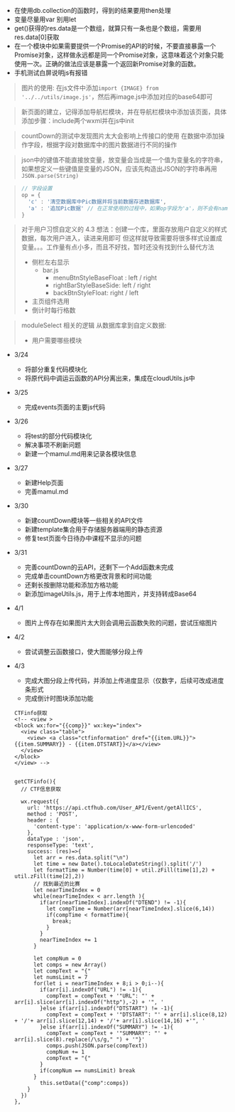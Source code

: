 * 在使用db.collection的函数时，得到的结果要用then处理
* 变量尽量用var 别用let
* get()获得的res.data是一个数组，就算只有一条也是个数组，需要用res.data[0]获取
* 在一个模块中如果需要提供一个Promise的API的时候，不要直接暴露一个Promise对象，这样做永远都是同一个Promise对象，这意味着这个对象只能使用一次。正确的做法应该是暴露一个返回新Promise对象的函数。
* 手机测试白屏说明js有报错

> 图片的使用: 在js文件中添加`import {IMAGE} from '../../utils/image.js'`，然后再image.js中添加对应的base64即可

> 新页面的建立，记得添加导航栏模块，并在导航栏模块中添加该页面，具体添加步骤：include两个wxml并在js中init

> countDown的测试中发现图片太大会影响上传接口的使用 在数据中添加操作字段，根据字段对数据库中的图片数据进行不同的操作

> json中的键值不能直接放变量，放变量会当成是一个值为变量名的字符串，如果想定义一些键值是变量的JSON，应该先构造出JSON的字符串再用`JSON.parse(String)`
>
> 

> ```js
> // 字段设置
> op = {
> 	'c' : '清空数据库中Pic数据并将当前数据存进数据库',
> 	'a' : '追加Pic数据' // 在正常使用的过程中，如果op字段为'a'，则不会有name，date数据的上传，以减少流量
> }
> ```
>



> 对于用户习惯自定义的
> 4.3 想法：创建一个库，里面存放用户自定义的样式数据，每次用户进入，读进来用即可
> 但这样就导致需要将很多样式设置成变量。。。工作量有点小多，而且不好找，暂时还没有找到什么替代方法
>
> * 侧栏左右显示
>   * bar.js   
>     * menuBtnStyleBaseFloat : left / right
>     * rightBarStyleBaseSide: left / right 
>     * backBtnStyleFloat: right / left
> * 主页组件选用
> * 倒计时每行格数

> moduleSelect 相关的逻辑
> 从数据库拿到自定义数据:
>
> * 用户需要哪些模块

* 3/24
  
  * 将部分重复代码模块化
  * 将原代码中调运云函数的API分离出来，集成在cloudUtils.js中
* 3/25
  
  * 完成events页面的主要js代码
* 3/26
  * 将test的部分代码模块化
  * 解决事项不刷新问题
  * 新建一个mamul.md用来记录各模块信息
* 3/27
  * 新建Help页面
  * 完善mamul.md
* 3/30
  * 新建countDown模块等一些相关的API文件
  * 新建template集合用于存储服务器端用的静态资源
  * 修复test页面今日待办中课程不显示的问题
* 3/31
  * 完善countDown的云API，还剩下一个Add函数未完成
  * 完成单击countDown方格更改背景和时间功能
  * 还剩长按删除功能和添加方格功能
  * 新添加imageUtils.js，用于上传本地图片，并支持转成Base64
* 4/1
  * 图片上传存在如果图片太大则会调用云函数失败的问题，尝试压缩图片
* 4/2
  * 尝试调整云函数接口，使大图能够分段上传

* 4/3
  * 完成大图分段上传代码，并添加上传进度显示（仅数字，后续可改成进度条形式
  * 完成倒计时图块添加功能

  ```
  CTFinfo获取
  <!-- <view >
  <block wx:for="{{comp}}" wx:key="index">
    <view class="table">
      <view> <a class="ctfinformation" dref="{{item.URL}}">{{item.SUMMARY}} - {{item.DTSTART}}</a></view>
    </view>
  </block>
  </view> -->


  getCTFinfo(){
    // CTF信息获取

    wx.request({
      url: 'https://api.ctfhub.com/User_API/Event/getAllICS',
      method : 'POST',
      header : {
        'content-type': 'application/x-www-form-urlencoded'
      },
      dataType : 'json',
      responseType: 'text',
      success: (res)=>{
        let arr = res.data.split("\n")
        let time = new Date().toLocaleDateString().split('/')
        let formatTime = Number(time[0] + util.zFill(time[1],2) + util.zFill(time[2],2))
        // 找到最近的比赛
        let nearTimeIndex = 0
        while(nearTimeIndex < arr.length ){
          if(arr[nearTimeIndex].indexOf("DTEND") != -1){
            let compTime = Number(arr[nearTimeIndex].slice(6,14))
            if(compTime < formatTime){
              break;
            }
          }
          nearTimeIndex += 1
        }
    
        let compNum = 0
        let comps = new Array()
        let compText = "{"
        let numsLimit = 7
        for(let i = nearTimeIndex + 8;i > 0;i--){
          if(arr[i].indexOf("URL") != -1){
            compText = compText + '"URL": "' + arr[i].slice(arr[i].indexOf("http"),-2) + '", '
          }else if(arr[i].indexOf("DTSTART") != -1){
            compText = compText + '"DTSTART": "' + arr[i].slice(8,12) + '/'+ arr[i].slice(12,14) + '/'+ arr[i].slice(14,16) +'", '
          }else if(arr[i].indexOf("SUMMARY") != -1){
            compText = compText + '"SUMMARY": "' + arr[i].slice(8).replace(/\s/g," ") + '"}'
            comps.push(JSON.parse(compText))
            compNum += 1
            compText = "{"
          }
          if(compNum == numsLimit) break
        }
          this.setData({"comp":comps})
      }
    })
  },
  ```
